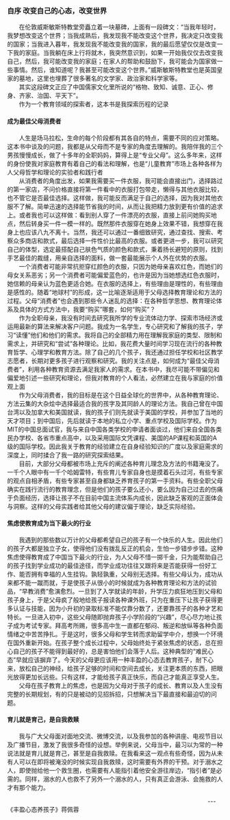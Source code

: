 ### 自序  改变自己的心态，改变世界

&nbsp;&nbsp;&nbsp;&nbsp;&nbsp;&nbsp; 在伦敦威斯敏斯特教堂旁矗立着一块墓碑，上面有一段碑文：“当我年轻时，我梦想改变这个世界；当我成熟后，我发现我不能改变这个世界，我决定只改变我的国家；当我进入暮年，我发现我不能改变我的国家，我的最后愿望仅仅是改变一下我的家庭。当我躺在床上行将就木，我突然意识到，如果一开始我仅仅去改变我自己，然后，我可能改变我的家庭；在家人的帮助和鼓励下，我可能会为国家做一些事情。然后，谁知道呢？我甚至可能改变这个世界。”威斯敏斯特教堂也是英国皇家的墓地，这里也埋葬了很多著名的文学家、政治家和科学家等。  
&nbsp;&nbsp;&nbsp;&nbsp;&nbsp;&nbsp; 其实这段碑文正应了中国儒家文化里所说的“格物、致知、诚意、正心、修身、齐家、治国、平天下”。  
&nbsp;&nbsp;&nbsp;&nbsp;&nbsp;&nbsp; 作为一个教育领域的探索者，这本书是我探索历程的记录    

#### 成为最佳父母消费者

&nbsp;&nbsp;&nbsp;&nbsp;&nbsp;&nbsp; 人生是场马拉松，生命的每个阶段都有其各自的特点，需要不同的应对策略。这本书中谈及的问题，我都是从父母而不是专家的角度去理解的。我陪伴我的三个男孩慢慢成长，做了十多年的全职妈妈，算得上是“专业父母”。这么多年来，这样的身份使我对家庭教育有着自己的看法和理解，也是“儿童教育”市场上各种各样为人父母哲学和理论的实验者和践行者  
&nbsp;&nbsp;&nbsp;&nbsp;&nbsp;&nbsp; 从消费者的角度出发，如果我需要买一件衣服，我可能会直接出门，选择路过的第一家店，不问价格直接将第一件看中的衣服打包带走，懒得与其他衣服比较，也不管它是否最佳选择。这样做，我可能反而满足于自己的选择，因为我对其他衣服不了解。简单迅速的选择能节省我的时间，从而让我把精力放到更有价值的追求上。或者我也可以这样做：看到别人穿了一件漂亮的衣服，直接上前问她购买地点，然后转身买一件一模一样的。既然那件衣服穿在她身上效果不错，我想穿在我身上也应该八九不离十。当然，我还可以通过一番细致研究，通过查找、搜索、考察众多商店和款式，最后选择一件性价比最高的衣服。或者更进一步，我可以研究自己的体型，选定最搭配自己肤色气质的颜色和款式，秉着扬长避短的原则，找到手艺最佳的裁缝，用亲自选择的面料，做一套最能展示个人外在优势的衣服。  
&nbsp;&nbsp;&nbsp;&nbsp;&nbsp;&nbsp; 一个消费者可能非常抗拒穿红颜色的衣服，只因为她母亲喜欢红色，而她们的母女关系恶劣；另一个消费者可能偏爱蓝色的，也许是因为当她想选红色衣服时，她信赖的母亲认为蓝色更适合她。在衣服的选择上，有些理由是理性的，有些理由是感性的。随着“地球村”的形成，这一比喻逐渐适用于父母选择教育理论和方法的过程。父母“消费者”也会遇到那些令人迷乱的选择：在各种哲学思想、教育理论体系及具体的方式方法中，我要“购买”哪套，如何“购买”？  
&nbsp;&nbsp;&nbsp;&nbsp;&nbsp;&nbsp; 作为全职母亲，我没有时间去研究我所学的专业流体动力学、探索市场经济或运用最新的算法来解决客户问题。我成为一名学生，专心研究和了解我的孩子，学习“读懂”他们和他们的需求。我将自己的全部精力用在理解我家庭的类型、限制和需求上，并研究和“尝试”各种理论。比如，我花费大量时间学习现在流行的各种教育哲学、心理学和教育方法。除了自己的几个孩子，我还通过担任学校和社区教学志愿者，长期对更多孩子进行观察和研究。我的关注点是，如何成为“最佳父母消费者”，利用各种教育资源去满足我家人的需求。在本书中，我尽可能不带偏见和偏爱地引述一些研究和理论，但我对教育的个人看法，必然建立在我与家庭的价值观上面  
&nbsp;&nbsp;&nbsp;&nbsp;&nbsp;&nbsp; 作为父母消费者，我的目标是在这个日益全球化的世界中，从各种教育理论、方法云集的大杂烩中选择最适合我的孩字及其同龄人的理论方法。我自己曾在中国台湾以及加拿大和美国就读，我的孩子们则先就读于美国的学校，并参加了当地的天才项目；到中国后，先后就读于本地的私立小学、重点学校及国际学校。作为MIT的中国总面试官，我与来自中国各类学校的申请者面谈过，他们来自全国各类民办学校、各省市重点高中，以及采用国际文凭课程、美国的AP课程和英国的A级的国际学校。因此我关于教育的经验建立在自身经验知识的广度以及家庭需求的深度上，同时揉合了我一路的研究探索结果。  
&nbsp;&nbsp;&nbsp;&nbsp;&nbsp;&nbsp; 目前，大部分父母都被市场上充斥的阐述各种育儿理念及方法的书籍淹没了。一千个人眼中有一千个哈姆雷特，有些育儿专家自身也是摸着石头过河，有些专家的观点自相矛盾，有些专家甚至自身都缺乏养育孩子的第一手资料。有些全职父母确实在践行流行的教育理念，但是他们的孩子要么还小，要么因为自己过去的伤痛于负面经历，选择让孩子不在目前中国主流体系内成长，因此缺乏客观的正面体会与洞察。这样的父母实践者给其他父母的建议偏于理论，缺乏实际经验。

#### 焦虑使教育成为当下最火的行业

&nbsp;&nbsp;&nbsp;&nbsp;&nbsp;&nbsp; 我遇到的那些数以万计的父母都希望自己的孩子有一个快乐的人生。因此他们的孩子大都是独立子女，使得他们没有拨乱反正的机会，生怕一步错步步错。这种焦虑使得教育成了中国当下最火的行业，为人父母不惜一掷千金，只为能帮助自己的孩子找到学业成功的最佳途径，而学业成功往往又跟将来是否能获得一份好工作、能否拥有幸福的人生挂钩。孰轻孰重，父母别无选择。有些父母认为，成功从来都不能一蹴而就，于是使孩子从很小的时候就成为各种教育理论和方法的试验品，“早教消费”愈演愈烈。一旦到了入学就读的年龄，升学压力疯狂地压到父母和孩子身上，于是父母疯了般地给孩子报读各种课外班，只为在重压下让孩子获得更多认证与技能，因为小升初的录取标准不能仅靠分数了，还要靠孩子的各种才艺和特长。一旦进入初中，这些父母随即抛弃孩子小学阶段的“兴趣”，尽心尽力地让孩子成为考试专家。拜高考所赐，很多高中生一直都在郁闷、叛逆和放纵等各种负面情绪之中苦苦挣扎。于是这时，很多父母和学生转而求助留学中介，想换一个环境在国外重新开始。在孩子整个成长过程中，父母始终处于紧张焦虑的状态，总在担心自己的孩子不能得到最好的，总是害怕他们会落于人后。这种典型的“难民心态”早就应该摒弃了。今天的父母更应该用一种丰盈的心态去教育孩子，耐下心来，放松自己的神经，给孩子足够的时间和空间去成长，关注更本质的东西，把眼光放得更加长远些。只有这样，才能给孩子真正快乐，而自己才能真正享受人生。  
&nbsp;&nbsp;&nbsp;&nbsp;&nbsp;&nbsp; 父母在孩子教育上的焦虑，也是因为父母对于孩子的成长、教育以及人生没有完整的长期规划，有的只是被动的见招拆招，只想解决当下最直接和最迫切的问题。

#### 育儿就是育己，是自我救赎

&nbsp;&nbsp;&nbsp;&nbsp;&nbsp;&nbsp; 我与广大父母面对面地交流、微博交流，以及我参加的各种讲座、电视节目以及广播节目，激发了我很多奇怪的设想。举例来说，父母当中，最习以为常的一种说法就是育儿就是育己，甚至是自我救赎。在我看来这一观点有些奇怪，因为从未有人可以在即将被淹没的时候实现自我救赎，这时需要有外界的干预。对于溺水之人，即使抛给他一个救生圈，也需要有人能指引着他安全游往岸边，“指引者”是必需的。同样，溺水的人也救不了另外一个溺水的人，只有真正会游泳、会施救的人才有那个能力。    


&nbsp;&nbsp;&nbsp;&nbsp;&nbsp;&nbsp; &nbsp;&nbsp;&nbsp;&nbsp;&nbsp;&nbsp; &nbsp;&nbsp;&nbsp;&nbsp;&nbsp;&nbsp; &nbsp;&nbsp;&nbsp;&nbsp;&nbsp;&nbsp; &nbsp;&nbsp;&nbsp;&nbsp;&nbsp;&nbsp; &nbsp;&nbsp;&nbsp;&nbsp;&nbsp;&nbsp; &nbsp;&nbsp;&nbsp;&nbsp;&nbsp;&nbsp; &nbsp;&nbsp;&nbsp;&nbsp;&nbsp;&nbsp; &nbsp;&nbsp;&nbsp;&nbsp;&nbsp;&nbsp; &nbsp;&nbsp;&nbsp;&nbsp;&nbsp;&nbsp; &nbsp;&nbsp;&nbsp;&nbsp;&nbsp;&nbsp; &nbsp;&nbsp;&nbsp;&nbsp;&nbsp;&nbsp; &nbsp;&nbsp;&nbsp;&nbsp;&nbsp;&nbsp; &nbsp;&nbsp;&nbsp;&nbsp;&nbsp;&nbsp; &nbsp;&nbsp;&nbsp;&nbsp;&nbsp;&nbsp; &nbsp;&nbsp;&nbsp;&nbsp;&nbsp;&nbsp; &nbsp;&nbsp;&nbsp;&nbsp;&nbsp;&nbsp; ---《丰盈心态养孩子》蒋佩蓉
















